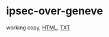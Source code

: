 # ipsec-over-geneve

working copy, <a href="http://htmlpreview.github.io/?https://raw.githubusercontent.com/danwing/ipsec-over-geneve/master/draft-boutros-nvo3-ipsec-over-geneve.html">HTML</a>, <a href="https://raw.githubusercontent.com/danwing/ipsec-over-geneve/master/draft-boutros-nvo3-ipsec-over-geneve.txt">TXT</a>
